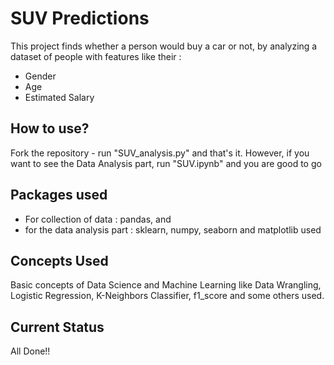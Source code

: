 # SUV Predictions
This project finds whether a person would buy a car or not, by analyzing a dataset of people with features like their : 
* Gender
* Age
* Estimated Salary

## How to use?
Fork the repository - run "SUV_analysis.py" and that's it. However, if you want to see the Data Analysis part, run "SUV.ipynb" and you are good to go

## Packages used
* For collection of data : pandas, and
* for the data analysis part : sklearn, numpy, seaborn and matplotlib used

## Concepts Used
Basic concepts of Data Science and Machine Learning like Data Wrangling, Logistic Regression, K-Neighbors Classifier, f1_score and some others used.

## Current Status
All Done!!
